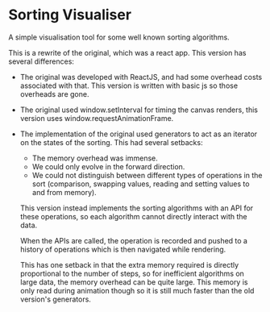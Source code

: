 # Sorting Visualiser

A simple visualisation tool for some well known sorting algorithms.

This is a rewrite of the original, which was a react app. This version has
several differences:

- The original was developed with ReactJS, and had some overhead costs
  associated with that. This version is written with basic js so those overheads
  are gone.

- The original used window.setInterval for timing the canvas renders, this
  version uses window.requestAnimationFrame.

- The implementation of the original used generators to act as an iterator on
  the states of the sorting. This had several setbacks:
  
  - The memory overhead was immense.
  - We could only evolve in the forward direction.
  - We could not distinguish between different types of operations in the sort
    (comparison, swapping values, reading and setting values to and from
    memory).
  
  This version instead implements the sorting algorithms with an API for these
  operations, so each algorithm cannot directly interact with the data.

  When the APIs are called, the operation is recorded and pushed to a history of
  operations which is then navigated while rendering.

  This has one setback in that the extra memory required is directly
  proportional to the number of steps, so for inefficient algorithms on large
  data, the memory overhead can be quite large. This memory is only read during
  animation though so it is still much faster than the old version's generators.